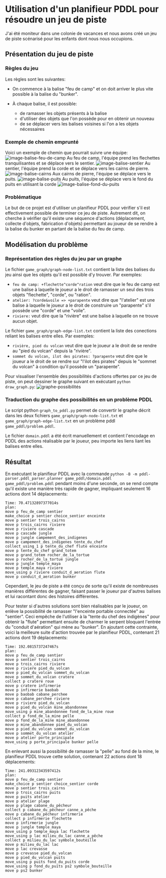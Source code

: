 # Utilisation d'un planifieur PDDL pour résoudre un jeu de piste

J'ai été moniteur dans une colonie de vacances et nous avons créé un jeu de piste scénarisé pour les enfants dont nous nous occupions.

## Présentation du jeu de piste

### Règles du jeu
Les règles sont les suivantes:

- On commence à la balise "feu de camp" et on doit arriver le plus vite possible à la balise du "bunker".

- À chaque balise, il est possible:
  - de ramasser les objets présents à la balise
  - d'utiliser des objets que l'on possède pour en obtenir un nouveau
  - de se déplacer vers les balises voisines si l'on a les objets nécessaires

### Exemple de chemin emprunté
Voici un exemple de chemin que pourrait suivre une équipe:
![image-balise-feu-de-camp](game_node_examples/01-feu-de-camp.png)
Au feu de camp, l'équipe prend les flechettes tranquilisantes et se déplace vers le sentier.
![image-balise-sentier](game_node_examples/02-sentier.png)
Au sentier, l'équipe prend la corde et se déplace vers les cairns de pierre.
![image-balise-cairns](game_node_examples/03-cairns.png)
Aux cairns de pierre, l'équipe se déplace vers le puits.
![image-balise-puits](game_node_examples/04-puits.png)
Au puits, l'équipe se déplace vers le fond du puits en utilisant la corde
![image-balise-fond-du-puits](game_node_examples/05-fond-du-puits.png)

### Problématique
Le but de ce projet est d'utiliser un planifieur PDDL pour vérifier s'il est effectivement possible de terminer ce jeu de piste.
Autrement dit, on cherche à vérifier qu'il existe une séquence d'actions (déplacement, collecte d'objets, fabrication d'objets) permettant au joueur de se rendre à la balise du bunker en partant de la balise du feu de camp.

## Modélisation du problème

### Représentation des règles du jeu par un graphe
Le fichier `game_graph/graph-node-list.txt` contient la liste des balises du jeu ainsi que les objets qu'il est possible d'y trouver.
Par exemples:
- `feu de camp: +flechette^corde^ration` veut dire que le feu de camp est une balise à laquelle le joueur a le droit de ramasser un seul des trois objets "flechette", "corde", ou "ration".
- `atelier: ?corde&voile => +parapente` veut dire que "l'atelier" est une balise à laquelle le joueur a le droit de construire un "parapente" s'il possède une "corde" et une "voile".
- `riviere:` veut dire que la "rivière" est une balise à laquelle on ne trouve aucun objet.

Le fichier `game_graph/graph-edge-list.txt` contient la liste des conections reliant les balises entre elles.
Par exemples:
- `rivière, pied du volcan` veut dire que le joueur a le droit de se rendre au "pied du volcan" depuis la "rivière".
- `sommet du volcan, ilot des pirates: ?parapente` veut dire que le joueur a le droit de se rendre sur "l'ilot des pirates" depuis le "sommet du volcan" à condition qu'il possède un "parapente".

Pour visualiser l'ensemble des possibilités d'actions offertes par ce jeu de piste, on peut dessiner le graphe suivant en exécutant `python draw_graph.py`:
![graphe-possibilités](game_graph/graph.png)

### Traduction du graphe des possibilités en un problème PDDL
Le script python `graph_to_pddl.py` permet de convertir le graphe décrit dans les deux fichiers `game_graph/graph-node-list.txt` et `game_graph/graph-edge-list.txt` en un problème pddl `game_pddl/problem.pddl`.

Le fichier `domain.pddl` a été écrit manuellement et contient l'encodage en PDDL des actions réalisable par le joueur, peu importe les liens liant les balises entre elles.

## Résultat
En exécutant le planifieur PDDL avec la commande `python -B -m pddl-parser.pddl_parser.planner game_pddl/domain.pddl game_pddl/problem.pddl` pendant moins d'une seconde, on se rend compte qu'il existe une manière très rapide de gagner, impliquant seulement 16 actions dont 14 déplacements:
```
Time: 70.47132897377014s
plan:
move p feu_de_camp sentier
make_choice p sentier choice_sentier enceinte
move p sentier trois_cairns
move p trois_cairns riviere
move p riviere cascade
move p cascade jungle
move p jungle campement_des_indigenes
move p campement_des_indigenes tente_du_chef
collect_using_1 p tente_du_chef flute enceinte
move p tente_du_chef grand_totem
move p grand_totem rocher_de_la_tortue
move p rocher_de_la_tortue jungle
move p jungle temple_maya
move p temple_maya riviere
move_using p riviere conduit_d_aeration flute
move p conduit_d_aeration bunker
```

Cependant, le jeu de piste a été conçu de sorte qu'il existe de nombreuses manières différentes de gagner, faisant passer le joueur par d'autres balises et lui racontant donc des histoires différentes.

Pour tester si d'autres solutions sont bien réalisables par le joueur, on enlève la possibilité de ramasser "l'enceinte portable connectée" au "sentier".
Ceci empêche de l'utiliser à la "tente du chef des indigènes" pour obtenir la "flute" permettant ensuite de charmer le serpent bloquant l'entrée du "conduit d'aération" qui mène au "bunker".
En ajoutant cette contrainte, voici la meilleure suite d'action trouvée par le planifieur PDDL, contenant 21 actions dont 19 déplacements:
```
Time: 192.0815737247467s
plan:
move p feu_de_camp sentier
move p sentier trois_cairns
move p trois_cairns riviere
move p riviere pied_du_volcan
move p pied_du_volcan sommet_du_volcan
move p sommet_du_volcan cratere
collect p cratere roue
move p cratere infirmerie
move p infirmerie baobab
move p baobab cabane_perchee
move p cabane_perchee riviere
move p riviere pied_du_volcan
move p pied_du_volcan mine_abandonnee
move_using p mine_abandonnee fond_de_la_mine roue
collect p fond_de_la_mine pelle
move p fond_de_la_mine mine_abandonnee
move p mine_abandonnee pied_du_volcan
move p pied_du_volcan sommet_du_volcan
move p sommet_du_volcan atelier
move p atelier porte_principale
move_using p porte_principale bunker pelle
```

En enlevant aussi la possibilité de ramasser la "pelle" au fond de la mine, le planifieur PDDL trouve cette solution, contenant 22 actions dont 18 déplacements:
```
Time: 241.09312343597412s
plan:
move p feu_de_camp sentier
make_choice p sentier choice_sentier corde
move p sentier trois_cairns
move p trois_cairns puits
move p puits atelier
move p atelier plage
move p plage cabane_du_pêcheur
collect p cabane_du_pêcheur canne_a_pêche
move p cabane_du_pêcheur infirmerie
collect p infirmerie flechette
move p infirmerie jungle
move p jungle temple_maya
move_using p temple_maya lac flechette
move_using p lac milieu_du_lac canne_a_pêche
collect p milieu_du_lac symbole_bouteille
move p milieu_du_lac lac
move p lac crevasse
move p crevasse pied_du_volcan
move p pied_du_volcan puits
move_using p puits fond_du_puits corde
move_using p fond_du_puits ps2 symbole_bouteille
move p ps2 bunker
```
